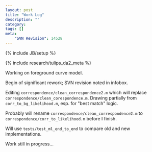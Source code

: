 ```yaml
---
layout: post
title: "Work Log"
description: ""
category: 
tags: []
meta: 
    "SVN Revision": 14528
---
```

{% include JB/setup %}

{% include research/tulips_da2_meta %}

Working on foreground curve model.

Begin of significant rework; SVN revision noted in infobox.

Editing  `correspondence/clean_correspondence2.m` which will replace `correspondence/clean_corespondence.m`.  Drawing partially from `corr_to_bg_likelihood.m`, esp. for "best match" logic.  

Probably will rename `correspondence/clean_correspondence2.m` to `correspondence/corr_to_likelihood.m` before I finish.

Will use `tests/test_ml_end_to_end` to compare old and new implementations.

Work still in progress...
